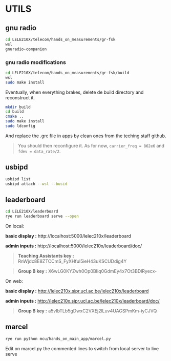 # UTILS

## gnu radio
```bash
cd LELE210X/telecom/hands_on_measurements/gr-fsk
wsl
gnuradio-companion
```

### gnu radio modifications
```bash
cd LELE210X/telecom/hands_on_measurements/gr-fsk/build
wsl
sudo make install
```
Eventually, when everything brakes, delete de build directory and reconstruct it.
```bash
mkdir build
cd build
cmake ..
sudo make install
sudo ldconfig
```
And replace the .grc file in apps by clean ones from the teching staff github.

> You should then reconfigure it. As for now, `carrier_freq = 862e6` and `fdev = data_rate/2`.

## usbipd
```bash
usbipd list
usbipd attach --wsl --busid
```

## leaderboard
```bash
cd LELE210X/leaderboard
rye run leaderboard serve --open
```
On local:

**basic display :** http://localhost:5000/lelec210x/leaderboard

**admin inputs :** http://localhost:5000/lelec210x/leaderboard/doc/

> **Teaching Assistants key :** RnWjdc8E8ZTCCmS_FyXHfuI5ieH43uKSCUDdig4Y

> **Group B key :** X6wLG0KYZwh0Op0BIiq0GdmEy4x7Ot3BDlRyecx-

On web:

**basic display :** http://lelec210x.sipr.ucl.ac.be/lelec210x/leaderboard

**admin inputs :** http://lelec210x.sipr.ucl.ac.be/lelec210x/leaderboard/doc/

> **Group B key :** a5vIbTLb5gDwxC2VXEj2lLuv4UAGSPmKm-iyCJVQ

## marcel
```bash
rye run python mcu/hands_on_main_app/marcel.py
```
Edit on marcel.py the commented lines to switch from local server to live serve
